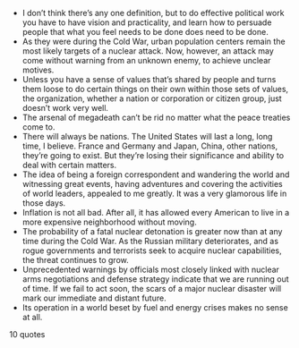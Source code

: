  - I don’t think there’s any one definition, but to do effective political work you have to have vision and practicality, and learn how to persuade people that what you feel needs to be done does need to be done.
 - As they were during the Cold War, urban population centers remain the most likely targets of a nuclear attack. Now, however, an attack may come without warning from an unknown enemy, to achieve unclear motives.
 - Unless you have a sense of values that’s shared by people and turns them loose to do certain things on their own within those sets of values, the organization, whether a nation or corporation or citizen group, just doesn’t work very well.
 - The arsenal of megadeath can’t be rid no matter what the peace treaties come to.
 - There will always be nations. The United States will last a long, long time, I believe. France and Germany and Japan, China, other nations, they’re going to exist. But they’re losing their significance and ability to deal with certain matters.
 - The idea of being a foreign correspondent and wandering the world and witnessing great events, having adventures and covering the activities of world leaders, appealed to me greatly. It was a very glamorous life in those days.
 - Inflation is not all bad. After all, it has allowed every American to live in a more expensive neighborhood without moving.
 - The probability of a fatal nuclear detonation is greater now than at any time during the Cold War. As the Russian military deteriorates, and as rogue governments and terrorists seek to acquire nuclear capabilities, the threat continues to grow.
 - Unprecedented warnings by officials most closely linked with nuclear arms negotiations and defense strategy indicate that we are running out of time. If we fail to act soon, the scars of a major nuclear disaster will mark our immediate and distant future.
 - Its operation in a world beset by fuel and energy crises makes no sense at all.

10 quotes